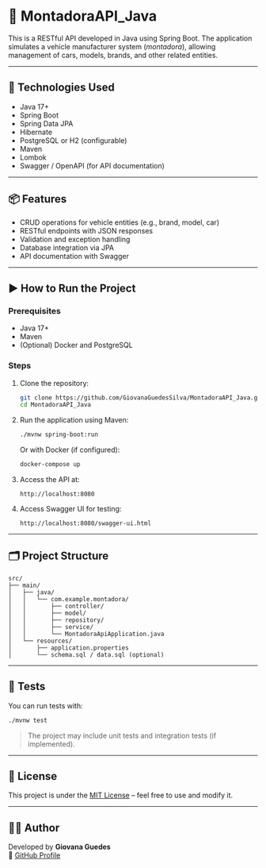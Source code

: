 
# 🚗 MontadoraAPI_Java

This is a RESTful API developed in Java using Spring Boot. The application simulates a vehicle manufacturer system (*montadora*), allowing management of cars, models, brands, and other related entities.

---

## 🔧 Technologies Used

- Java 17+
- Spring Boot
- Spring Data JPA
- Hibernate
- PostgreSQL or H2 (configurable)
- Maven
- Lombok
- Swagger / OpenAPI (for API documentation)

---

## 📦 Features

- CRUD operations for vehicle entities (e.g., brand, model, car)
- RESTful endpoints with JSON responses
- Validation and exception handling
- Database integration via JPA
- API documentation with Swagger

---

## ▶️ How to Run the Project

### Prerequisites

- Java 17+
- Maven
- (Optional) Docker and PostgreSQL

### Steps

1. Clone the repository:
   ```bash
   git clone https://github.com/GiovanaGuedesSilva/MontadoraAPI_Java.git
   cd MontadoraAPI_Java
   ```

2. Run the application using Maven:
   ```bash
   ./mvnw spring-boot:run
   ```

   Or with Docker (if configured):
   ```bash
   docker-compose up
   ```

3. Access the API at:
   ```
   http://localhost:8080
   ```

4. Access Swagger UI for testing:
   ```
   http://localhost:8080/swagger-ui.html
   ```

---

## 🗂️ Project Structure

```
src/
├── main/
│   ├── java/
│   │   └── com.example.montadora/
│   │       ├── controller/
│   │       ├── model/
│   │       ├── repository/
│   │       ├── service/
│   │       └── MontadoraApiApplication.java
│   └── resources/
│       ├── application.properties
│       └── schema.sql / data.sql (optional)
```

---

## 🧪 Tests

You can run tests with:

```bash
./mvnw test
```

> The project may include unit tests and integration tests (if implemented).

---

## 📄 License

This project is under the [MIT License](LICENSE) – feel free to use and modify it.

---

## 🙋‍♀️ Author

Developed by **Giovana Guedes**  
🔗 [GitHub Profile](https://github.com/GiovanaGuedesSilva)
